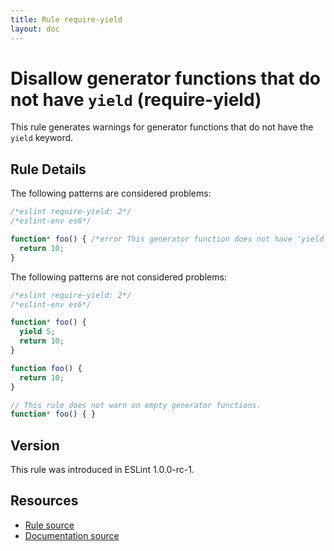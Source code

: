 ```yaml
---
title: Rule require-yield
layout: doc
---
```

<!-- Note: No pull requests accepted for this file. See README.md in the root directory for details. -->
# Disallow generator functions that do not have `yield` (require-yield)

This rule generates warnings for generator functions that do not have the `yield` keyword.

## Rule Details

The following patterns are considered problems:

```js
/*eslint require-yield: 2*/
/*eslint-env es6*/

function* foo() { /*error This generator function does not have 'yield'.*/
  return 10;
}
```

The following patterns are not considered problems:

```js
/*eslint require-yield: 2*/
/*eslint-env es6*/

function* foo() {
  yield 5;
  return 10;
}

function foo() {
  return 10;
}

// This rule does not warn on empty generator functions.
function* foo() { }
```

## Version

This rule was introduced in ESLint 1.0.0-rc-1.

## Resources

* [Rule source](https://github.com/eslint/eslint/tree/master/lib/rules/require-yield.js)
* [Documentation source](https://github.com/eslint/eslint/tree/master/docs/rules/require-yield.md)
